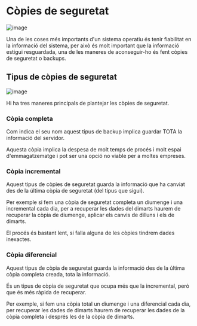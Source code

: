 # Còpies de seguretat

![image](https://github.com/XaSaFa/MP04/assets/110727546/0d20cfad-e478-4370-b749-b129cf954f54)

Una de les coses més importants d'un sistema operatiu és tenir fiabilitat en la informació del sistema, per això és molt important que la informació estigui resguardada, una de les maneres de aconseguir-ho és fent còpies de seguretat o backups.

## Tipus de còpies de seguretat

![image](https://github.com/XaSaFa/MP04/assets/110727546/fd398c35-28a0-4a2f-8f4d-25570d3c3a63)

Hi ha tres maneres principals de plantejar les còpies de seguretat.

### Còpia completa

Com indica el seu nom aquest tipus de backup implica guardar TOTA la informació del servidor.

Aquesta còpia implica la despesa de molt temps de procés i molt espai d'emmagatzematge i pot ser una opció no viable per a moltes empreses.

### Còpia incremental

Aquest tipus de còpies de seguretat guarda la informació que ha canviat des de la última còpia de seguretat (del tipus que sigui).

Per exemple si fem una còpia de seguretat completa un diumenge i una incremental cada dia, per a recuperar les dades del dimarts haurem de recuperar la còpia de diumenge, aplicar els canvis de dilluns i els de dimarts.

El procés és bastant lent, si falla alguna de les còpies tindrem dades inexactes.

### Còpia diferencial

Aquest tipus de còpia de seguretat guarda la informació des de la última còpia completa creada, tota la informació.

És un tipus de còpia de seguretat que ocupa més que la incremental, però que és més ràpida de recuperar.

Per exemple, si fem una còpia total un diumenge i una diferencial cada dia, per recuperar les dades de dimarts haurem de recuperar les dades de la còpia completa i després les de la còpia de dimarts. 

